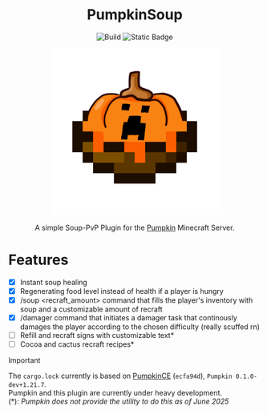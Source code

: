<div align="center">
  
  # PumpkinSoup
  
 ![Build](https://img.shields.io/github/actions/workflow/status/tn-lorenz/PumpkinSoup/rust.yml?label=CI&logo=rust&branch=main&style=flat-square)
 ![Static Badge](https://img.shields.io/badge/%F0%9F%8E%83_Built_for-PumpkinMC-orange?style=flat-square&link=https%3A%2F%2Fgithub.com%2FPumpkin-MC%2FPumpkin)

  <p align="center" width="66%">
    <img src="assets\PUMPKING_SOUP_AYOOO.png" alt="Logo" width=66%/>
  </p>

  A simple Soup-PvP Plugin for the [Pumpkin](https://github.com/Pumpkin-MC/Pumpkin) Minecraft Server.
</div>

# Features
- [X] Instant soup healing
- [X] Regenerating food level instead of health if a player is hungry
- [X] /soup <recraft_amount> command that fills the player's inventory with soup and a customizable amount of recraft
- [X] /damager <difficulty> command that initiates a damager task that continously damages the player according to the chosen difficulty (really scuffed rn)
- [ ] Refill and recraft signs with customizable text*
- [ ] Cocoa and cactus recraft recipes*

> [!IMPORTANT]
> The `cargo.lock` currently is based on [PumpkinCE](https://github.com/PumpkinPlugins/PumpkinCE)  (`ecfa94d`), `Pumpkin 0.1.0-dev+1.21.7`.<br>
> Pumpkin and this plugin are currently under heavy development.<br>
> (*): _Pumpkin does not provide the utility to do this as of June 2025_
